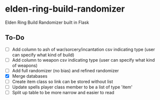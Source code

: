 # elden-ring-build-randomizer
Elden Ring Build Randomizer built in Flask

## To-Do
- [ ] Add column to ash of war/sorcery/incantation csv indicating type (user can specify what kind of build)
- [ ] Add column to weapon csv indicating type (user can specify what kind of weapons)
- [ ] Add full randomizer (no bias) and refined randomizer
- [x] Merge databases
- [ ] Create item class so link can be stored without list
- [ ] Update spells player class member to be a list of type 'item'
- [ ] Split up table to be more narrow and easier to read
